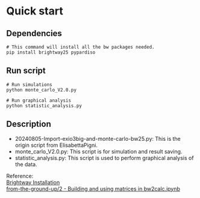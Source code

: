 # Quick start
## Dependencies
```
# This command will install all the bw packages needed.
pip install brightway25 pypardiso
```

## Run script
```
# Run simulations
python monte_carlo_V2.0.py

# Run graphical analysis
python statistic_analysis.py
```

## Description
- 20240805-Import-exio3big-and-monte-carlo-bw25.py: This is the origin script from ElisabettaPigni.
- monte_carlo_V2.0.py: This script is for simulation and result saving.
- statistic_analysis.py: This script is used to perform graphical analysis of the data.

Reference:  
[Brightway Installation](https://docs.brightway.dev/en/latest/content/installation/index.html)  
[from-the-ground-up/2 - Building and using matrices in bw2calc.ipynb](https://github.com/brightway-lca/from-the-ground-up/blob/main/2%20-%20Building%20and%20using%20matrices%20in%20bw2calc.ipynb)
